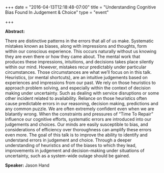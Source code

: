 +++
date = "2016-04-13T12:18:48-07:00"
title = "Understanding Cognitive Bias Found In Judgement & Choice"
type = "event"

+++

**Abstract:**

There are distinctive patterns in the errors that all of us make. Systematic mistakes known as biases, along with impressions and thoughts, form within our conscious experience. This occurs naturally without us knowing they are even there or how they came about. The mental work that produces these impressions, intuitions, and decisions takes place silently within our mind. However, mistakes recur predictably under particular circumstances. Those circumstances are what we’ll focus on in this talk. Heuristics, (or mental shortcuts), are an intuitive judgements based on experiences and impressions from our past. We rely on those heuristics to approach problem solving, and especially within the context of decision making under uncertainty. Such as dealing with service disruptions or some other incident related to availability. Reliance on those heuristics often cause predictable errors in our reasoning, decision making, predictions and any common puzzle. We are often extremely confident even when we are blatantly wrong. When the constraints and pressures of “Time To Repair” influence our cognitive efforts, systematic errors are introduced into our judgements and choices. Our minds are easily susceptible to bias, and considerations of efficiency over thoroughness can amplify these errors even more. The goal of this talk is to improve the ability to identify and understand errors in judgement and choice. Through a deeper understanding of heuristics and of the biases to which they lead, improvements in judgement and decision-making under situations of uncertainty, such as a system-wide outage should be gained.

**Speaker:** Jason Hand